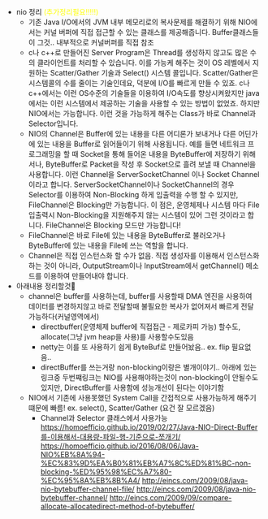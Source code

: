 - nio 정리 <span style="color:yellow">(추가정리필요!!!!!)</span>
  - 기존 Java I/O에서의 JVM 내부 메모리로의 복사문제를 해결하기 위해 NIO에서는 커널 버퍼에 직접 접근할 수 있는 클래스를 제공해줍니다. Buffer클래스들이 그것.. 내부적으로 커널버퍼를 직접 참조
  - c나 c++로 만들어진 Server Program은 Thread를 생성하지 않고도 많은 수의 클라이언트를 처리할 수 있습니다. 이를 가능케 해주는 것이 OS 레벨에서 지원하는 Scatter/Gather 기술과 Select() 시스템 콜입니다. Scatter/Gather은 시스템콜의 수를 줄이는 기술인데요, 덕분에 I/O를 빠르게 만들 수 있죠. c나 c++에서는 이런 OS수준의 기술들을 이용하여 I/O속도를 향상시켜왔지만 java에서는 이런 시스템에서 제공하는 기술을 사용할 수 있는 방법이 없었죠. 하지만 NIO에서는 가능합니다. 이런 것을 가능하게 해주는 Class가 바로 Channel과 Selector입니다.
  - NIO의 Channel은 Buffer에 있는 내용을 다른 어디론가 보내거나 다른 어딘가에 있는 내용을 Buffer로 읽어들이기 위해 사용됩니다. 예를 들면 네트워크 프로그래밍을 할 때 Socket을 통해 들어온 내용을 ByteBuffer에 저장하기 위해서나, ByteBuffer로 Packet을 작성 후 Socket으로 흘려 보낼 때 Channel을 사용합니다. 이런 Channel을 ServerSocketChannel 이나 Socket Channel 이라고 합니다. ServerSocketChannel이나 SocketChannel의 경우 Selector를 이용하여 Non-Blocking 하게 입출력을 수행 할 수 있지만, FileChannel은 Blocking만 가능합니다. 이 점은, 운영체제나 시스템 마다 File 입출력시 Non-Blocking을 지원해주지 않는 시스템이 있어 그런 것이라고 합니다. FileChannel은 Blocking 모드만 가능합니다! 
  - FileChannel은 바로 File에 있는 내용을 ByteBuffer로 불러오거나 ByteBuffer에 있는 내용을 File에 쓰는 역할을 합니다.
  - Channel은 직접 인스턴스화 할 수가 없음. 직접 생성자를 이용해서 인스턴스화하는 것이 아니라, OutputStream이나 InputStream에서 getChannel() 메소드를 이용하여 만들어내야 합니다. 
- 아래내용 정리할것
  - channel은 buffer를 사용하는데, buffer를 사용할때 DMA 엔진을 사용하여 데이터를 변경하지않고 바로 전달할때 불필요한 복사가 없어져서 빠르게 전달가능하다(커널영역에서)
    - directbuffer(운영체제 buffer에 직접접근 - 제로카피 가능) 할수도, allocate(그냥 jvm heap을 사용)를 사용할수도있음
    - netty는 이를 또 사용하기 쉽게 ByteBuf로 만들어놨음.. ex. flip 필요없음..
    - directBuffer를 쓰는거랑 non-blocking이랑은 별개이야기.. 아래에 있는 링크중 두번쨰링크는 NIO를 사용해야하는것이 non-blocking이 안될수도있지만, DirectBuffer를 사용함에 성능개선이 된다는 이야기함
  - NIO에서 기존에 사용못했던 System Call을 간접적으로 사용가능하게 해주기떄문에 빠름! ex. select(), Scatter/Gather (요건 잘 모르겠음)
    -  Channel과 Selector 클래스에서 사용가능
https://homoefficio.github.io/2019/02/27/Java-NIO-Direct-Buffer를-이용해서-대용량-파일-행-기준으로-쪼개기/
https://homoefficio.github.io/2016/08/06/Java-NIO%EB%8A%94-%EC%83%9D%EA%B0%81%EB%A7%8C%ED%81%BC-non-blocking-%ED%95%98%EC%A7%80-%EC%95%8A%EB%8B%A4/
http://eincs.com/2009/08/java-nio-bytebuffer-channel-file/
http://eincs.com/2009/08/java-nio-bytebuffer-channel/
http://eincs.com/2009/09/compare-allocate-allocatedirect-method-of-bytebuffer/